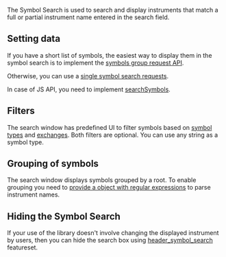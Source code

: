 The Symbol Search is used to search and display instruments that match a full or partial instrument name entered in the search field.

## Setting data

If you have a short list of symbols, the easiest way to display them in the symbol search is to implement the [symbols group request API](UDF.md#symbol-group-request).

Otherwise, you can use a [single symbol search requests](UDF.md#symbol-search).

In case of JS API, you need to implement [searchSymbols](JS-Api.md#searchsymbolsuserinput-exchange-symboltype-onresultreadycallback).

## Filters

The search window has predefined UI to filter symbols based on [symbol types](JS-Api.md#symbols_types) and [exchanges](JS-Api.md#exchanges).
Both filters are optional. You can use any string as a symbol type.

## Grouping of symbols

The search window displays symbols grouped by a root. To enable grouping you need to [provide a object with regular expressions](JS-Api.md#symbols_grouping) to parse instrument names.

## Hiding the Symbol Search

If your use of the library doesn't involve changing the displayed instrument by users, then you can hide the search box using [header_symbol_search](Featuresets.md) featureset.
